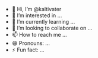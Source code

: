 - 👋 Hi, I’m @kaltivater
- 👀 I’m interested in ...
- 🌱 I’m currently learning ...
- 💞️ I’m looking to collaborate on ...
- 📫 How to reach me ...
- 😄 Pronouns: ...
- ⚡ Fun fact: ...

<!---
kaltivater/kaltivater is a ✨ special ✨ repository because its `README.md` (this file) appears on your GitHub profile.
You can click the Preview link to take a look at your changes.
--->
